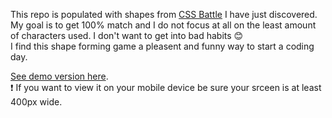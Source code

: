 This repo is populated with shapes from [CSS Battle](https://cssbattle.dev/) I have just discovered.  
My goal is to get 100% match and I do not focus at all on the least amount of characters used. I don't want to get into bad habits :blush:    
I find this shape forming game a pleasent and funny way to start a coding day.  

[See demo version here](https://veelcheck.github.io/shapes/).  
:exclamation: If you want to view it on your mobile device be sure your srceen is at least 400px wide.
